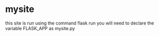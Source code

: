 # mysite
this site is run using the command flask run
you will need to declare the variable FLASK_APP as mysite.py
